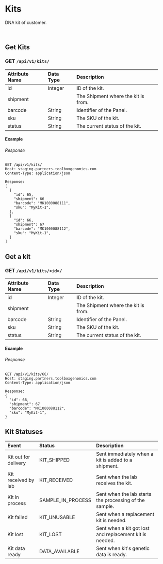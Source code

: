 # Kits

DNA kit of customer.

<br />

## Get Kits
### GET `/api/v1/kits/ `

| Attribute Name | Data Type | Description
|:---|:---|:---
| id | Integer | ID of the kit.
| shipment | | The Shipment where the kit is from.
| barcode | String | Identifier of the Panel.
| sku | String | The SKU of the kit.
| status | String | The current status of the kit.

#### Example

###### Response

```
GET /api/v1/kits/
Host: staging.partners.toolboxgenomics.com
Content-Type: application/json

Response:
[
  {
    "id": 65,
    "shipment": 66
    "barcode": "MK1000088111",
    "sku": "MyKit-1",
  },
  {
    "id": 66,
    "shipment": 67
    "barcode": "MK1000088112",
    "sku": "MyKit-1",
  }
]

```
## Get a kit
### GET `/api/v1/kits/<id>/ `

| Attribute Name | Data Type | Description
|:---|:---|:---
| id | Integer | ID of the kit.
| shipment | | The Shipment where the kit is from.
| barcode | String | Identifier of the Panel.
| sku | String | The SKU of the kit.
| status | String | The current status of the kit.

#### Example

###### Response

```
GET /api/v1/kits/66/
Host: staging.partners.toolboxgenomics.com
Content-Type: application/json

Response:
{
  "id": 66,
  "shipment": 67
  "barcode": "MK1000088112",
  "sku": "MyKit-1",
}

```

## Kit Statuses
| Event | Status | Description
|:---|:---|:---
| Kit out for delivery | KIT_SHIPPED | Sent immediately when a kit is added to a shipment.
| Kit received by lab | KIT_RECEIVED | Sent when the lab receives the kit.
| Kit in process | SAMPLE_IN_PROCESS | Sent when the lab starts the processing of the sample.
| Kit failed | KIT_UNUSABLE | Sent when a replacement kit is needed.
| Kit lost | KIT_LOST | Sent when a kit got lost and replacement kit is needed.
| Kit data ready | DATA_AVAILABLE | Sent when kit's genetic data is ready.
